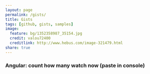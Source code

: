 ```yaml
---
layout: page
permalink: /gists/
title: Gists
tags: [github, gists, samples]
image:
  feature: bg/1352358987_35154.jpg
  credit: valou72400
  creditlink: http://www.hebus.com/image-321479.html
share: true
---
```


### Angular: count how many watch now (paste in console)

<div class="mygists">
<script src="https://gist.github.com/bertrandg/fd0a11dedb1a977a50da.js"></script>
</div>

